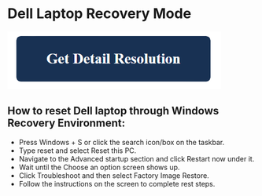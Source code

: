# Dell Laptop Recovery Mode

[![dell laptop recovery mode](blue.png)](https://icncomputer.com/dell-laptop-recovery-mode/)


## How to reset Dell laptop through Windows Recovery Environment:

* Press Windows + S or click the search icon/box on the taskbar.
* Type reset and select Reset this PC.
* Navigate to the Advanced startup section and click Restart now under it.
* Wait until the Choose an option screen shows up.
* Click Troubleshoot and then select Factory Image Restore.
* Follow the instructions on the screen to complete rest steps.
